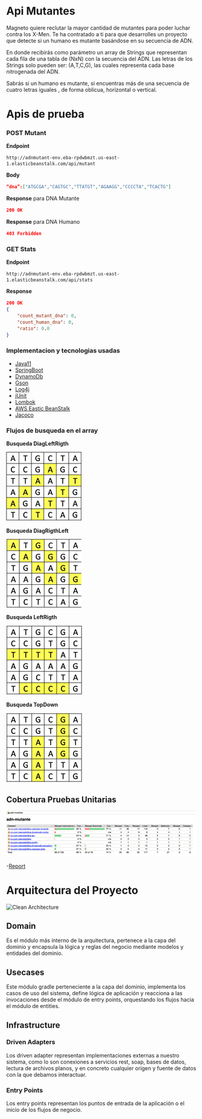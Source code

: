 # Api Mutantes

Magneto quiere reclutar la mayor cantidad de mutantes para poder luchar
contra los X-Men.
Te ha contratado a ti para que desarrolles un proyecto que detecte si un
humano es mutante basándose en su secuencia de ADN.

En donde recibirás como parámetro un array de Strings que representan cada fila de una tabla
de (NxN) con la secuencia del ADN. Las letras de los Strings solo pueden ser: (A,T,C,G), las
cuales representa cada base nitrogenada del ADN.

Sabrás si un humano es mutante, si encuentras más de una secuencia de cuatro letras
iguales , de forma oblicua, horizontal o vertical.

# Apis de prueba


### POST Mutant

**Endpoint** 
```http
http://adnmutant-env.eba-rpdwbmzt.us-east-1.elasticbeanstalk.com/api/mutant
```
**Body** 
```json
“dna”:["ATGCGA","CAGTGC","TTATGT","AGAAGG","CCCCTA","TCACTG"]
```
**Response** para DNA Mutante
```json
200 OK
```
**Response** para DNA Humano
```json
403 Forbidden
```

### GET Stats

**Endpoint** 
```http
http://adnmutant-env.eba-rpdwbmzt.us-east-1.elasticbeanstalk.com/api/stats
```
**Response**
```json
200 OK
{
    "count_mutant_dna": 0,
    "count_human_dna": 0,
    "ratio": 0.0
}
```

### Implementacion y tecnologias usadas
- [Java11](http://sparkjava.com)
- [SpringBoot](https://spring.io/projects/spring-boot)
- [DynamoDb](https://aws.amazon.com/es/dynamodb)
- [Gson](https://github.com/google/gson)
- [Log4j](https://logging.apache.org/log4j/2.x/)
- [jUnit](http://junit.org/junit5/)
- [Lombok](https://projectlombok.org/)
- [AWS Eastic BeanStalk](https://console.aws.amazon.com/elasticbeanstalk/home)
- [Jacoco](https://www.jacoco.org/jacoco/trunk/index.html)


### Flujos de busqueda en el array

**Busqueda DiagLeftRigth**

![image_DiagLeftRigth](images/DiagLeftRigth.png)

**Busqueda DiagRigthLeft**

![image_DiagLeftRigth](images/DiagRigthLeft.png)

**Busqueda LeftRigth**

![image_DiagLeftRigth](images/LeftRigth.png)

**Busqueda TopDown**

![image_DiagLeftRigth](images/TopDown.png)


## Cobertura Pruebas Unitarias

![image_CoberturaUnitTest](modular-test/CoberturaUntitTest.png)

-[Report](modular-test/index.html)



# Arquitectura del Proyecto

![Clean Architecture](https://miro.medium.com/max/1400/1*ZdlHz8B0-qu9Y-QO3AXR_w.png)

## Domain

Es el módulo más interno de la arquitectura, pertenece a la capa del dominio y encapsula la lógica y reglas del negocio mediante modelos y entidades del dominio.

## Usecases

Este módulo gradle perteneciente a la capa del dominio, implementa los casos de uso del sistema, define lógica de aplicación y reacciona a las invocaciones desde el módulo de entry points, orquestando los flujos hacia el módulo de entities.

## Infrastructure

### Driven Adapters

Los driven adapter representan implementaciones externas a nuestro sistema, como lo son conexiones a servicios rest,
soap, bases de datos, lectura de archivos planos, y en concreto cualquier origen y fuente de datos con la que debamos
interactuar.

### Entry Points

Los entry points representan los puntos de entrada de la aplicación o el inicio de los flujos de negocio.
